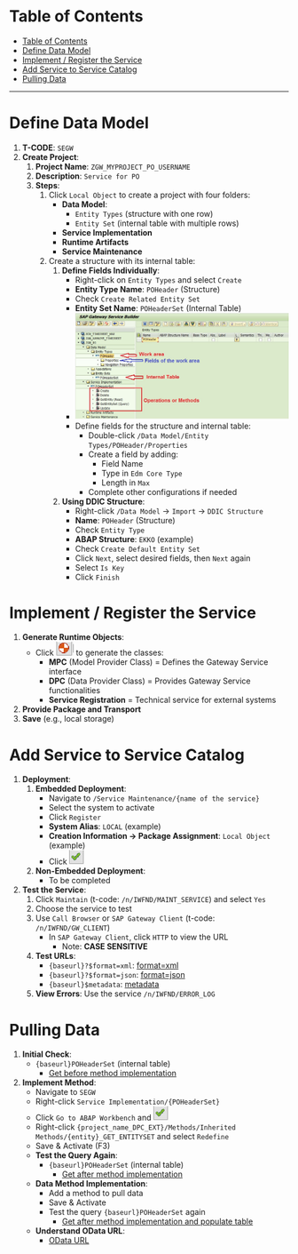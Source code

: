 # Table of Contents

- [Table of Contents](#table-of-contents)
- [Define Data Model](#define-data-model)
- [Implement / Register the Service](#implement--register-the-service)
- [Add Service to Service Catalog](#add-service-to-service-catalog)
- [Pulling Data](#pulling-data)

---

# Define Data Model

1. **T-CODE**: `SEGW`
2. **Create Project**:
    1. **Project Name**: `ZGW_MYPROJECT_PO_USERNAME`
    2. **Description**: `Service for PO`
    3. **Steps**:
        1. Click `Local Object` to create a project with four folders:
            - **Data Model**:
                - `Entity Types` (structure with one row)
                - `Entity Set` (internal table with multiple rows)
            - **Service Implementation**
            - **Runtime Artifacts**
            - **Service Maintenance**
        2. Create a structure with its internal table:
            1. **Define Fields Individually**:
                - Right-click on `Entity Types` and select `Create`
                - **Entity Type Name**: `POHeader` (Structure)
                - Check `Create Related Entity Set`
                - **Entity Set Name**: `POHeaderSet` (Internal Table)
                - ![SEGW4](images/SEGW4.jpg)
                - Define fields for the structure and internal table:
                    - Double-click `/Data Model/Entity Types/POHeader/Properties`
                    - Create a field by adding:
                        - Field Name
                        - Type in `Edm Core Type`
                        - Length in `Max`
                    - Complete other configurations if needed
            2. **Using DDIC Structure**:
                - Right-click `/Data Model` -> `Import` -> `DDIC Structure`
                - **Name**: `POHeader` (Structure)
                - Check `Entity Type`
                - **ABAP Structure**: `EKKO` (example)
                - Check `Create Default Entity Set`
                - Click `Next`, select desired fields, then `Next` again
                - Select `Is Key`
                - Click `Finish`

# Implement / Register the Service

1. **Generate Runtime Objects**:
    - Click ![Generate Runtime Object](images/Generate_Runtime_Object.png) to generate the classes:
        - **MPC** (Model Provider Class) = Defines the Gateway Service interface
        - **DPC** (Data Provider Class) = Provides Gateway Service functionalities
        - **Service Registration** = Technical service for external systems
2. **Provide Package and Transport**
3. **Save** (e.g., local storage)

# Add Service to Service Catalog

1. **Deployment**:
    1. **Embedded Deployment**:
        - Navigate to `/Service Maintenance/{name of the service}`
        - Select the system to activate
        - Click `Register`
        - **System Alias**: `LOCAL` (example)
        - **Creation Information -> Package Assignment**: `Local Object` (example)
        - Click ![Validate](images/Validate.png)
    2. **Non-Embedded Deployment**:
        - To be completed
2. **Test the Service**:
    1. Click `Maintain` (t-code: `/n/IWFND/MAINT_SERVICE`) and select `Yes`
    2. Choose the service to test
    3. Use `Call Browser` or `SAP Gateway Client` (t-code: `/n/IWFND/GW_CLIENT`)
        - In `SAP Gateway Client`, click `HTTP` to view the URL
            - Note: **CASE SENSITIVE**
    4. **Test URLs**:
        - `{baseurl}?$format=xml`: [format=xml](format=xml.md)
        - `{baseurl}?$format=json`: [format=json](format=json.md)
        - `{baseurl}$metadata`: [metadata](metadata.md)
    5. **View Errors**: Use the service `/n/IWFND/ERROR_LOG`

# Pulling Data

1. **Initial Check**:
    - `{baseurl}POHeaderSet` (internal table)
        - [Get before method implementation](Get_before_method_implementation.md)
2. **Implement Method**:
    - Navigate to `SEGW`
    - Right-click `Service Implementation/{POHeaderSet}`
    - Click `Go to ABAP Workbench` and ![Validate](images/Validate.png)
    - Right-click `{project_name_DPC_EXT}/Methods/Inherited Methods/{entity}_GET_ENTITYSET` and select `Redefine`
    - Save & Activate (F3)
    - **Test the Query Again**:
        - `{baseurl}POHeaderSet` (internal table)
            - [Get after method implementation](Get_after_method_implementation.md)
    - **Data Method Implementation**:
        - Add a method to pull data
        - Save & Activate
        - Test the query `{baseurl}POHeaderSet` again
            - [Get after method implementation and populate table](Get_after_method_implementation_and_populate_table.md)
    - **Understand OData URL**:
        - [OData URL](OData_URL.md)
